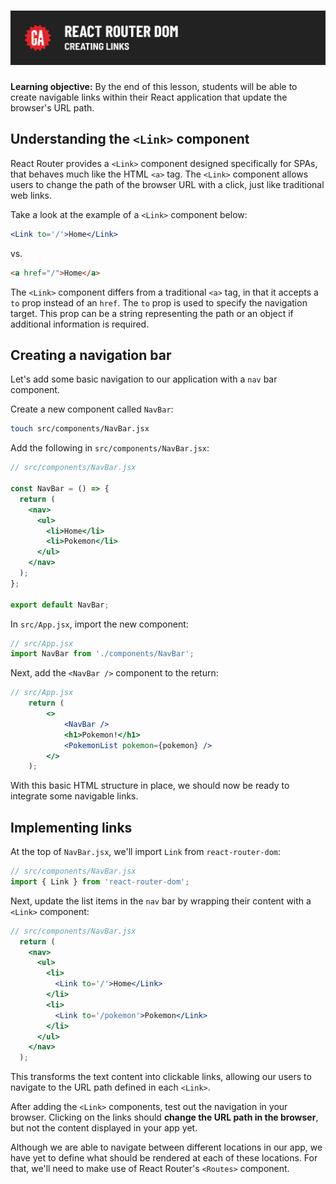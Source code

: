 # ![React Router - Creating Links](./assets/hero.png)

**Learning objective:** By the end of this lesson, students will be able to create navigable links within their React application that update the browser's URL path.

## Understanding the `<Link>` component

React Router provides a `<Link>` component designed specifically for SPAs, that behaves much like the HTML `<a>` tag. The `<Link>` component allows users to change the path of the browser URL with a click, just like traditional web links.

Take a look at the example of a `<Link>` component below:

```jsx
<Link to='/'>Home</Link>
```

vs. 

```html
<a href="/">Home</a>
```

The `<Link>` component differs from a traditional `<a>` tag, in that it accepts a `to` prop instead of an `href`. The `to` prop is used to specify the navigation target. This prop can be a string representing the path or an object if additional information is required.

## Creating a navigation bar

Let's add some basic navigation to our application with a `nav` bar component.

Create a new component called `NavBar`:

```bash
touch src/components/NavBar.jsx
```

Add the following in `src/components/NavBar.jsx`:

```jsx
// src/components/NavBar.jsx

const NavBar = () => {
  return (
    <nav>
      <ul>
        <li>Home</li>
        <li>Pokemon</li>
      </ul>
    </nav>
  );
};

export default NavBar;
```

In `src/App.jsx`, import the new component:

```jsx
// src/App.jsx
import NavBar from './components/NavBar';
```

Next, add the `<NavBar />` component to the return:

```jsx
// src/App.jsx
	return (
		<>
			<NavBar />
			<h1>Pokemon!</h1>
			<PokemonList pokemon={pokemon} />
		</>
	);
```

With this basic HTML structure in place, we should now be ready to integrate some navigable links.

## Implementing links

At the top of `NavBar.jsx`, we'll import `Link` from `react-router-dom`:

```jsx
// src/components/NavBar.jsx
import { Link } from 'react-router-dom';
```

Next, update the list items in the `nav` bar by wrapping their content with a `<Link>` component:

```jsx
// src/components/NavBar.jsx
  return (
    <nav>
      <ul>
        <li>
          <Link to='/'>Home</Link>
        </li>
        <li>
          <Link to='/pokemon'>Pokemon</Link>
        </li>
      </ul>
    </nav>
  );
```

This transforms the text content into clickable links, allowing our users to navigate to the URL path defined in each `<Link>`.

After adding the `<Link>` components, test out the navigation in your browser. Clicking on the links should **change the URL path in the browser**, but not the content displayed in your app yet.

Although we are able to navigate between different locations in our app, we have yet to define what should be rendered at each of these locations. For that, we'll need to make use of React Router's `<Routes>` component.